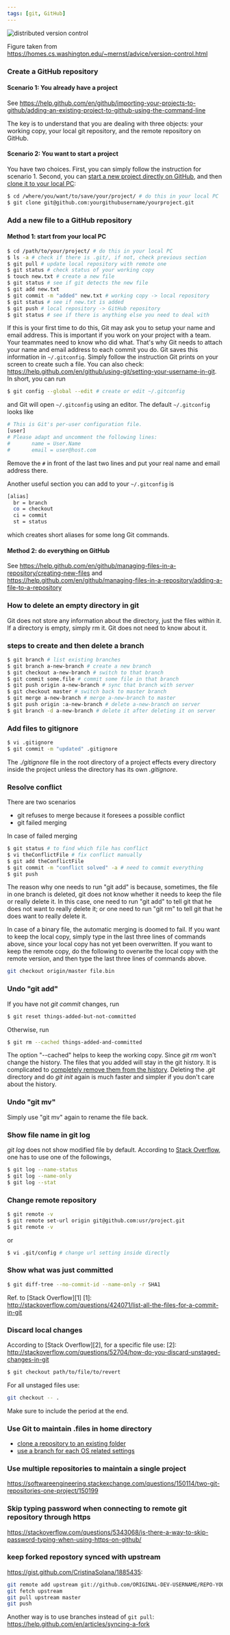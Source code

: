 ```yaml
---
tags: [git, GitHub]
---
```


![distributed version control](https://homes.cs.washington.edu/~mernst/advice/version-control-fig3.png)

Figure taken from <https://homes.cs.washington.edu/~mernst/advice/version-control.html>

### Create a GitHub repository
#### Scenario 1: You already have a project

See <https://help.github.com/en/github/importing-your-projects-to-github/adding-an-existing-project-to-github-using-the-command-line>

The key is to understand that you are dealing with three objects: your working copy, your local git repository, and the remote repository on GitHub.

#### Scenario 2: You want to start a project

You have two choices. First, you can simply follow the instruction for scenario 1. Second, you can [start a new project directly on GitHub](https://help.github.com/en/github/getting-started-with-github/create-a-repo), and then [clone it to your local PC](https://help.github.com/en/github/creating-cloning-and-archiving-repositories/cloning-a-repository):

``` sh
$ cd /where/you/want/to/save/your/project/ # do this in your local PC
$ git clone git@github.com:yourgithubusername/yourproject.git
```

### Add a new file to a GitHub repository
#### Method 1: start from your local PC
``` sh
$ cd /path/to/your/project/ # do this in your local PC
$ ls -a # check if there is .git/, if not, check previous section
$ git pull # update local repository with remote one
$ git status # check status of your working copy
$ touch new.txt # create a new file
$ git status # see if git detects the new file
$ git add new.txt
$ git commit -m "added" new.txt # working copy -> local repository
$ git status # see if new.txt is added
$ git push # local repository -> GitHub repository
$ git status # see if there is anything else you need to deal with
```
If this is your first time to do this, Git may ask you to setup your name and email address. This is important if you work on your project with a team. Your teammates need to know who did what. That's why Git needs to attach your name and email address to each commit you do. Git saves this information in `~/.gitconfig`. Simply follow the instruction Git prints on your screen to create such a file. You can also check: <https://help.github.com/en/github/using-git/setting-your-username-in-git>. In short, you can run

```sh
$ git config --global --edit # create or edit ~/.gitconfig
```

and Git will open `~/.gitconfig` using an editor. The default `~/.gitconfig` looks like

```sh
# This is Git's per-user configuration file.
[user]
# Please adapt and uncomment the following lines:
#       name = User.Name
#       email = user@host.com
```

Remove the `#` in front of the last two lines and put your real name and email address there.

Another useful section you can add to your `~/.gitconfig` is

```sh
[alias]
  br = branch
  co = checkout
  ci = commit
  st = status
```

which creates short aliases for some long Git commands.

#### Method 2: do everything on GitHub
See <https://help.github.com/en/github/managing-files-in-a-repository/creating-new-files>
and <https://help.github.com/en/github/managing-files-in-a-repository/adding-a-file-to-a-repository>

### How to delete an empty directory in git

Git does not store any information about the directory, just the files within
it. If a directory is empty, simply rm it. Git does not need to know about it.

### steps to create and then delete a branch

~~~bash
$ git branch # list existing branches
$ git branch a-new-branch # create a new branch
$ git checkout a-new-branch # switch to that branch
$ git commit some.file # commit some file in that branch
$ git push origin a-new-branch # sync that branch with server
$ git checkout master # switch back to master branch
$ git merge a-new-branch # merge a-new-branch to master
$ git push origin :a-new-branch # delete a-new-branch on server
$ git branch -d a-new-branch # delete it after deleting it on server
~~~

### Add files to gitignore

~~~bash
$ vi .gitignore
$ git commit -m "updated" .gitignore
~~~

The *./gitignore* file in the root directory of a project effects every
directory inside the project unless the directory has its own *.gitignore*.

### Resolve conflict

There are two scenarios

- git refuses to merge because it foresees a possible conflict
- git failed merging

In case of failed merging

~~~bash
$ git status # to find which file has conflict
$ vi theConflictFile # fix conflict manually
$ git add theConflictFile
$ git commit -m "conflict solved" -a # need to commit everything
$ git push
~~~

The reason why one needs to run "git add" is because, sometimes, the file in
one branch is deleted, git does not know whether it needs to keep the file or
really delete it. In this case, one need to run "git add" to tell git that he
does not want to really delete it; or one need to run "git rm" to tell git
that he does want to really delete it.

In case of a binary file, the automatic merging is doomed to fail. If you want to keep the local copy, simply type in the last three lines of commands above, since your local copy has not yet been overwritten. If you want to keep the remote copy, do the following to overwrite the local copy with the remote version, and then type the last three lines of commands above.

```sh
git checkout origin/master file.bin
```

### Undo "git add"

If you have not *git commit* changes, run

~~~bash
$ git reset things-added-but-not-committed
~~~

Otherwise, run

~~~bash
$ git rm --cached things-added-and-committed
~~~

The option "--cached" helps to keep the working copy. Since *git rm* won't
change the history. The files that you added will stay in the git history. It
is complicated to [completely remove them from the history][sens]. Deleting the
*.git* directory and do *git init* again is much faster and simpler if you
don't care about the history.

[sens]:https://help.github.com/articles/remove-sensitive-data

### Undo "git mv"

Simply use "git mv" again to rename the file back.

### Show file name in git log

*git log* does not show modified file by default. According to [Stack
Overflow][sd], one has to use one of the followings,

~~~bash
$ git log --name-status
$ git log --name-only
$ git log --stat
~~~

[sd]:http://stackoverflow.com/questions/1230084/how-to-have-git-log-show-filenames-like-svn-log-v

### Change remote repository

~~~bash
$ git remote -v
$ git remote set-url origin git@github.com:usr/project.git
$ git remote -v
~~~

or 

~~~bash
$ vi .git/config # change url setting inside directly
~~~

### Show what was just committed

~~~bash
$ git diff-tree --no-commit-id --name-only -r SHA1
~~~

Ref. to [Stack Overflow][1]
[1]: http://stackoverflow.com/questions/424071/list-all-the-files-for-a-commit-in-git

### Discard local changes

According to [Stack Overflow][2], for a specific file use:
[2]: http://stackoverflow.com/questions/52704/how-do-you-discard-unstaged-changes-in-git

~~~bash
$ git checkout path/to/file/to/revert
~~~

For all unstaged files use:

~~~bash
git checkout -- .
~~~

Make sure to include the period at the end.

### Use Git to maintain .files in home directory

- [clone a repository to an existing folder](https://stackoverflow.com/questions/9864728/how-to-get-git-to-clone-into-current-directory)
- [use a branch for each OS related settings](https://stackoverflow.com/questions/436125/two-git-repositories-in-one-directory)

### Use multiple repositories to maintain a single project

<https://softwareengineering.stackexchange.com/questions/150114/two-git-repositories-one-project/150199>

### Skip typing password when connecting to remote git repository through https

<https://stackoverflow.com/questions/5343068/is-there-a-way-to-skip-password-typing-when-using-https-on-github/>

### keep forked repostory synced with upstream

<https://gist.github.com/CristinaSolana/1885435>:
```sh
git remote add upstream git://github.com/ORIGINAL-DEV-USERNAME/REPO-YOU-FORKED-FROM.git
git fetch upstream
git pull upstream master
git push
```

Another way is to use branches instead of `git pull`:
<https://help.github.com/en/articles/syncing-a-fork>
